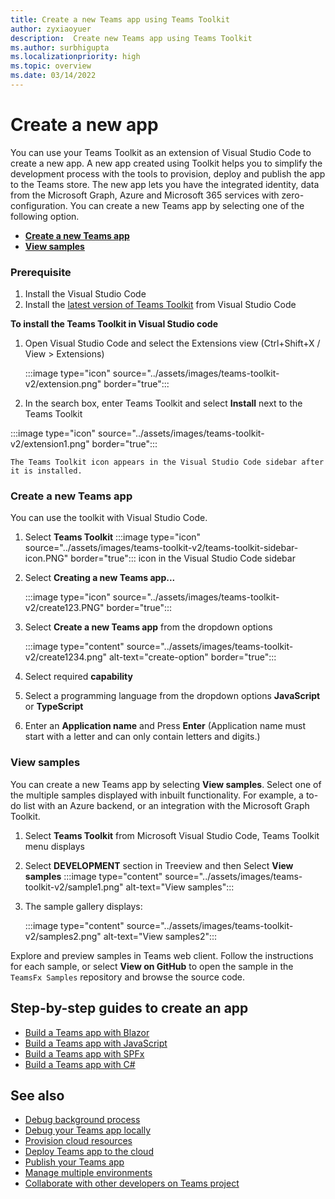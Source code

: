 ```yaml
---
title: Create a new Teams app using Teams Toolkit
author: zyxiaoyuer
description:  Create new Teams app using Teams Toolkit
ms.author: surbhigupta
ms.localizationpriority: high
ms.topic: overview
ms.date: 03/14/2022
---
```


# Create a new app

You can use your Teams Toolkit as an extension of Visual Studio Code to create a new app. A new app created using Toolkit helps you to simplify the development process with the tools to provision, deploy and publish the app to the Teams store. The new app lets you have the integrated identity, data from the Microsoft Graph, Azure and Microsoft 365 services with zero-configuration.
You can create a new Teams app by selecting one of the following option.

* [**Create a new Teams app**](create-new-project.md#create-a-new-teams-app)
* [**View samples**](create-new-project.md#view-samples)


### Prerequisite

1. Install the Visual Studio Code
2. Install the [latest version of Teams Toolkit](https://marketplace.visualstudio.com/items?itemName=TeamsDevApp.ms-teams-vscode-extension) from Visual Studio Code

**To install the Teams Toolkit in Visual Studio code**

1. Open Visual Studio Code and select the Extensions view (Ctrl+Shift+X / View > Extensions)

   :::image type="icon" source="../assets/images/teams-toolkit-v2/extension.png" border="true":::

1. In the search box, enter Teams Toolkit and select **Install** next to the Teams Toolkit

 :::image type="icon" source="../assets/images/teams-toolkit-v2/extension1.png" border="true":::

    The Teams Toolkit icon appears in the Visual Studio Code sidebar after it is installed.
 

 ### Create a new Teams app
You can use the toolkit with Visual Studio Code.


1. Select **Teams Toolkit** :::image type="icon" source="../assets/images/teams-toolkit-v2/teams-toolkit-sidebar-icon.PNG" border="true"::: icon in the Visual Studio Code sidebar
1. Select **Creating a new Teams app...**

   :::image type="icon" source="../assets/images/teams-toolkit-v2/create123.PNG" border="true":::
1. Select **Create a new Teams app** from the dropdown options

   :::image type="content" source="../assets/images/teams-toolkit-v2/create1234.png" alt-text="create-option" border="true":::
1. Select required **capability**

1. Select a programming language from the dropdown options **JavaScript** or **TypeScript**
2. Enter an **Application name** and Press **Enter** (Application name must start with a letter and can only contain letters and digits.)

### View samples

You can create a new Teams app by selecting **View samples**. Select one of the multiple samples displayed with inbuilt functionality. For example, a to-do list with an Azure backend, or an integration with the Microsoft Graph Toolkit.<br>

1. Select **Teams Toolkit** from Microsoft Visual Studio Code, Teams Toolkit menu displays
2. Select **DEVELOPMENT** section in Treeview and then Select **View samples**
   :::image type="content" source="../assets/images/teams-toolkit-v2/sample1.png" alt-text="View samples":::
1. The sample gallery displays:

   :::image type="content" source="../assets/images/teams-toolkit-v2/samples2.png" alt-text="View samples2":::
   

Explore and preview samples in Teams web client. Follow the instructions for each sample, or select **View on GitHub** to open the sample in the `TeamsFx Samples` repository and browse the source code.


## Step-by-step guides to create an app

* [Build a Teams app with Blazor](../sbs-gs-blazorupdate.yml)
* [Build a Teams app with JavaScript](../sbs-gs-javascript.yml)
* [Build a Teams app with SPFx](../sbs-gs-spfx.yml)
* [Build a Teams app with C#](../sbs-gs-csharp.yml)

## See also

* [Debug background process](debug-background-process.md)
* [Debug your Teams app locally](debug-local.md)
* [Provision cloud resources](provision.md)
* [Deploy Teams app to the cloud](deploy.md)
* [Publish your Teams app](../concepts/deploy-and-publish/appsource/publish.md)
* [Manage multiple environments](TeamsFx-multi-env.md)
* [Collaborate with other developers on Teams project](TeamsFx-collaboration.md)

